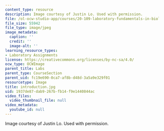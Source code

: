 ```yaml
---
content_type: resource
description: Image courtesy of Justin Lo. Used with permission.
file: /ol-ocw-studio-app/courses/20-109-laboratory-fundamentals-in-biological-engineering-fall-2007/1937de87dab9267bfb14f9e1440844ac_introduction.jpg
file_size: 55942
file_type: image/jpeg
image_metadata:
  caption: ''
  credit: ''
  image-alt: ''
learning_resource_types:
- Laboratory Assignments
license: https://creativecommons.org/licenses/by-nc-sa/4.0/
ocw_type: OCWImage
parent_title: Labs
parent_type: CourseSection
parent_uid: fc19e690-0ca7-af8b-d48d-3a5a9e329f01
resourcetype: Image
title: introduction.jpg
uid: 1937de87-dab9-267b-fb14-f9e1440844ac
video_files:
  video_thumbnail_file: null
video_metadata:
  youtube_id: null
---
```

Image courtesy of Justin Lo. Used with permission.